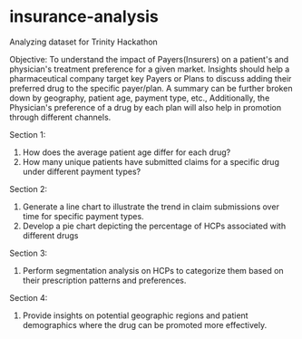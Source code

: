 # insurance-analysis
Analyzing dataset for Trinity Hackathon 

Objective:
To understand the impact of Payers(Insurers) on a patient's and physician's treatment preference for a given market. Insights should help a pharmaceutical company target key Payers or Plans to discuss adding their preferred drug to the specific payer/plan. A summary can be further broken down by geography, patient age, payment type, etc., Additionally, the Physician's preference of a drug by each plan will also help in promotion through different channels.

Section 1:
1. How does the average patient age differ for each drug?
2. How many unique patients have submitted claims for a specific drug under different payment types?
 
Section 2:
1. Generate a line chart to illustrate the trend in claim submissions over time for specific payment types.
2. Develop a pie chart depicting the percentage of HCPs associated with different drugs

Section 3:
1. Perform segmentation analysis on HCPs to categorize them based on their prescription patterns and preferences.

Section 4:
1. Provide insights on potential geographic regions and patient demographics where the drug can be promoted more effectively.
